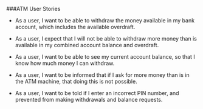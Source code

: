 ###ATM User Stories

- As a user, I want to be able to withdraw the money available in my bank account,
which includes the available overdraft.

- As a user, I expect that I will not be able to withdraw more money than is available in 
my combined account balance and overdraft.

- As a user, I want to be able to see my current account balance, so that I know how much
money I can withdraw.

- As a user, I want to be informed that if I ask for more money than is in the ATM machine,
that doing this is not possible.

- As a user, I want to be told if I enter an incorrect PIN number, and prevented from making
withdrawals and balance requests.